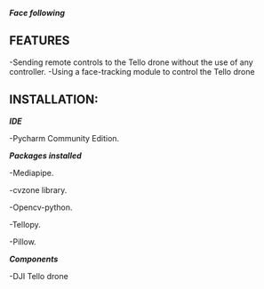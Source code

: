 ***Face following***

## FEATURES

-Sending remote controls to the Tello drone without the use of any controller.
-Using a face-tracking module to control the Tello drone

## INSTALLATION:

***IDE***

-Pycharm Community Edition.

***Packages installed***

-Mediapipe.

-cvzone library.

-Opencv-python.

-Tellopy.

-Pillow.

***Components***

-DJI Tello drone

